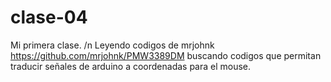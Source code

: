 # clase-04
Mi primera clase. /n
Leyendo codigos de mrjohnk <https://github.com/mrjohnk/PMW3389DM> buscando codigos que permitan traducir señales de arduino a coordenadas para el mouse.
